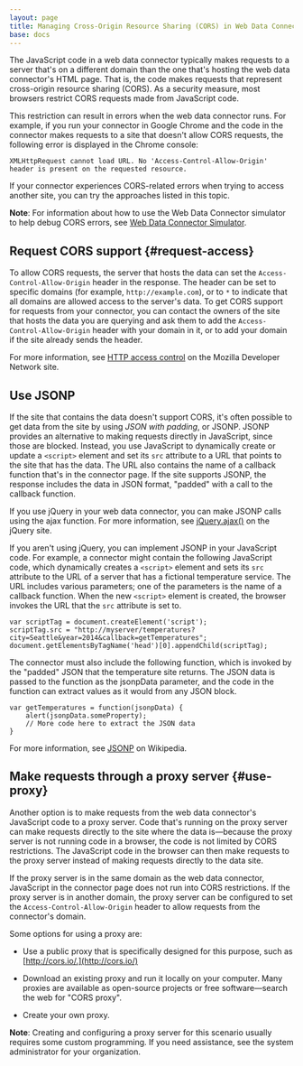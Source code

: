 ```yaml
---
layout: page
title: Managing Cross-Origin Resource Sharing (CORS) in Web Data Connectors
base: docs
---
```


The JavaScript code in a web data connector typically makes requests to
a server that's on a different domain than the one that's hosting the
web data connector's HTML page. That is, the code makes requests that
represent cross-origin resource sharing (CORS). As a security measure,
most browsers restrict CORS requests made from JavaScript code.

This restriction can result in errors when the web data connector runs.
For example, if you run your connector in Google Chrome and the code in
the connector makes requests to a site that doesn't allow CORS requests,
the following error is displayed in the Chrome console:

`XMLHttpRequest cannot load URL. No 'Access-Control-Allow-Origin' header is present on the requested resource.`

If your connector experiences CORS-related errors when trying to access
another site, you can try the approaches listed in this topic.

**Note**: For information about how to use the Web Data Connector
simulator to help debug CORS errors, see [Web Data Connector
Simulator](wdc_simulator.html).

Request CORS support {#request-access}
--------------------

To allow CORS requests, the server that hosts the data can set the
`Access-Control-Allow-Origin` header in the response. The header can be
set to specific domains (for example, `http://example.com`), or to `*`
to indicate that all domains are allowed access to the server's data. To
get CORS support for requests from your connector, you can contact the
owners of the site that hosts the data you are querying and ask them to
add the `Access-Control-Allow-Origin` header with your domain in it, or
to add your domain if the site already sends the header.

For more information, see [HTTP access
control](https://developer.mozilla.org/en-US/docs/Web/HTTP/Access_control_CORS)
on the Mozilla Developer Network site.

Use JSONP
---------

If the site that contains the data doesn't support CORS, it's often
possible to get data from the site by using *JSON with padding*, or
JSONP. JSONP provides an alternative to making requests directly in
JavaScript, since those are blocked. Instead, you use JavaScript to
dynamically create or update a `<script>` element and set its `src`
attribute to a URL that points to the site that has the data. The
URL also contains the name of a callback function that's in the
connector page. If the site supports JSONP, the response includes the
data in JSON format, "padded" with a call to the callback function.

If you use jQuery in your web data connector, you can make JSONP calls
using the <span class="api-command-ref">ajax</span> function. For more
information, see [jQuery.ajax()](http://api.jquery.com/jQuery.ajax/) on
the jQuery site.

If you aren't using jQuery, you can implement JSONP in your JavaScript
code. For example, a connector might contain the following JavaScript
code, which dynamically creates a `<script>` element and sets its `src`
attribute to the URL of a server that has a fictional temperature
service. The URL includes various parameters; one of the parameters is
the name of a callback function. When the new `<script>` element is
created, the browser invokes the URL that the `src` attribute is set to.

    var scriptTag = document.createElement('script');
    scriptTag.src = "http://myserver/temperatures?city=Seattle&year=2014&callback=getTemperatures";
    document.getElementsByTagName('head')[0].appendChild(scriptTag);

The connector must also include the following function, which is invoked
by the "padded" JSON that the temperature site returns. The JSON data is
passed to the function as the <span
class="api-placeholder">jsonpData</span> parameter, and the code in the
function can extract values as it would from any JSON block.

    var getTemperatures = function(jsonpData) {
        alert(jsonpData.someProperty);
        // More code here to extract the JSON data
    }

For more information, see [JSONP](https://en.wikipedia.org/wiki/JSONP)
on Wikipedia.

Make requests through a proxy server {#use-proxy}
------------------------------------

Another option is to make requests from the web data connector's
JavaScript code to a proxy server. Code that's running on the proxy
server can make requests directly to the site where the data is—because
the proxy server is not running code in a browser, the code is not
limited by CORS restrictions. The JavaScript code in the browser can
then make requests to the proxy server instead of making requests
directly to the data site.

If the proxy server is in the same domain as the web data connector,
JavaScript in the connector page does not run into CORS restrictions. If
the proxy server is in another domain, the proxy server can be
configured to set the `Access-Control-Allow-Origin` header to allow
requests from the connector's domain.

Some options for using a proxy are:

-   Use a public proxy that is specifically designed for this purpose,
    such as [http://cors.io/.](http://cors.io/)

-   Download an existing proxy and run it locally on your computer. Many
    proxies are available as open-source projects or free
    software—search the web for "CORS proxy".

-   Create your own proxy.

**Note**: Creating and configuring a proxy server for this scenario
usually requires some custom programming. If you need assistance, see
the system administrator for your organization.
